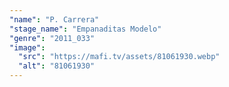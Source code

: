 ```yaml
---
"name": "P. Carrera"
"stage_name": "Empanaditas Modelo"
"genre": "2011_033"
"image":
  "src": "https://mafi.tv/assets/81061930.webp"
  "alt": "81061930"
---
```

